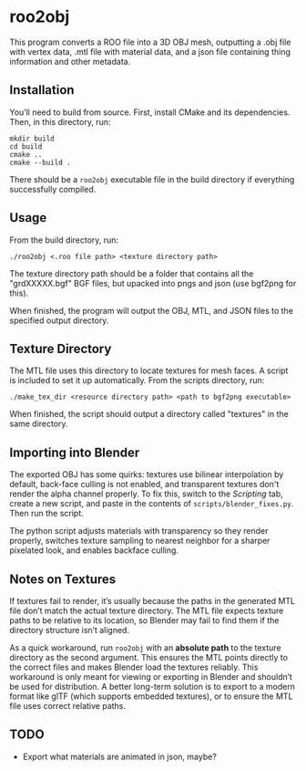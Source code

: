# roo2obj
This program converts a ROO file into a 3D OBJ mesh, outputting a .obj file with vertex data, .mtl file with material data, and a json file containing thing information and other metadata.
## Installation
You’ll need to build from source. First, install CMake and its dependencies. Then, in this directory, run:
```
mkdir build
cd build
cmake ..
cmake --build .
```
There should be a `roo2obj` executable file in the build directory if everything successfully compiled.
## Usage
From the build directory, run:
```
./roo2obj <.roo file path> <texture directory path>
```
The texture directory path should be a folder that contains all the "grdXXXXX.bgf" BGF files, but upacked into pngs and json (use bgf2png for this). 

When finished, the program will output the OBJ, MTL, and JSON files to the specified output directory.
## Texture Directory
The MTL file uses this directory to locate textures for mesh faces. A script is included to set it up automatically. From the scripts directory, run:
```
./make_tex_dir <resource directory path> <path to bgf2png executable>
```
When finished, the script should output a directory called "textures" in the same directory.
## Importing into Blender
The exported OBJ has some quirks: textures use bilinear interpolation by default, back-face culling is not enabled, and transparent textures don't render the alpha channel properly. To fix this, switch to the *Scripting* tab, create a new script, and paste in the contents of `scripts/blender_fixes.py`. Then run the script.

The python script adjusts materials with transparency so they render properly, switches texture sampling to nearest neighbor for a sharper pixelated look, and enables backface culling.
## Notes on Textures
If textures fail to render, it’s usually because the paths in the generated MTL file don’t match the actual texture directory. The MTL file expects texture paths to be relative to its location, so Blender may fail to find them if the directory structure isn’t aligned.

As a quick workaround, run `roo2obj` with an **absolute path** to the texture directory as the second argument. This ensures the MTL points directly to the correct files and makes Blender load the textures reliably. This workaround is only meant for viewing or exporting in Blender and shouldn’t be used for distribution. A better long-term solution is to export to a modern format like glTF (which supports embedded textures), or to ensure the MTL file uses correct relative paths.
## TODO
- Export what materials are animated in json, maybe?